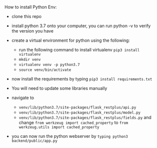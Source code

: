 How to install Python Env:
* clone this repo
* install python 3.7 onto your computer, you can run python -v to verify the version you have
* create a virtual environment for python using the following:
    * run the following command to install virtualenv `pip3 install virtualenv`
    * `mkdir venv`
    * `virtualenv venv -p python3.7`
    * `source venv/bin/activate`

* now install the requirements by typing `pip3 install requirements.txt`
* You will need to update some libraries manually
* navigate to
    * `venv/lib/python3.7/site-packages/flask_restplus/api.py`
    * `venv/lib/python3.7/site-packages/flask_restplus/model.py`
    * `venv/lib/python3.7/site-packages/flask_restplus/fields.py`
    and change `from werkzeug import cached_property` to `from werkzeug.utils import cached_property`
* you can now run the python webserver by `typing python3 backend/public/app.py`